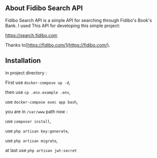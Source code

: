 
## About Fidibo Search API

Fidibo Search API is a simple API for searching through Fidibo's Book's Bank.
I used This API for developing this simple project:

https://search.fidibo.com

Thanks to[https://fidibo.com/](https://fidibo.com/).

## Installation

in project directory :

First use `docker-compose up -d`,

then use  `cp .env.example .env`,

use `docker-compose exec app bash`,

you are in `/var/www` path now :

use `composer install`,

use `php artisan key:generate`,

use `php artisan migrate`,

at last use `php artisan jwt:secret`